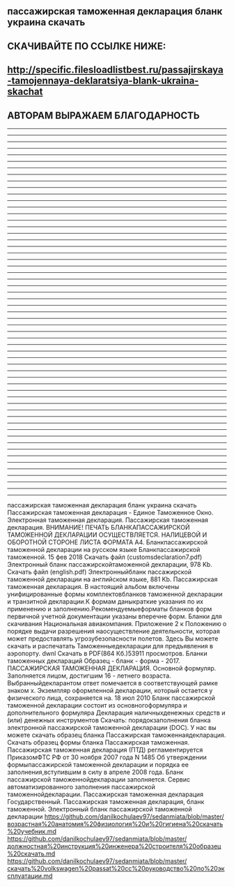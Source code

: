 пассажирская таможенная декларация бланк украина скачать
--------------------------------------------------
СКАЧИВАЙТЕ ПО ССЫЛКЕ НИЖЕ:
--------------------------------------------------
http://specific.filesloadlistbest.ru/passajirskaya-tamojennaya-deklaratsiya-blank-ukraina-skachat
--------------------------------------------------
АВТОРАМ ВЫРАЖАЕМ БЛАГОДАРНОСТЬ
--------------------------------------------------
--------------------------------------------------
--------------------------------------------------
--------------------------------------------------
--------------------------------------------------
--------------------------------------------------
--------------------------------------------------
--------------------------------------------------
--------------------------------------------------
--------------------------------------------------
--------------------------------------------------
--------------------------------------------------
--------------------------------------------------
--------------------------------------------------
--------------------------------------------------
--------------------------------------------------
--------------------------------------------------
--------------------------------------------------
--------------------------------------------------
--------------------------------------------------
--------------------------------------------------
--------------------------------------------------
--------------------------------------------------
--------------------------------------------------
--------------------------------------------------
--------------------------------------------------
--------------------------------------------------
--------------------------------------------------
--------------------------------------------------
--------------------------------------------------
--------------------------------------------------
--------------------------------------------------
--------------------------------------------------
--------------------------------------------------
--------------------------------------------------
--------------------------------------------------
--------------------------------------------------
--------------------------------------------------
--------------------------------------------------
--------------------------------------------------
--------------------------------------------------
--------------------------------------------------
--------------------------------------------------
--------------------------------------------------
--------------------------------------------------
--------------------------------------------------
--------------------------------------------------
--------------------------------------------------
--------------------------------------------------
--------------------------------------------------
--------------------------------------------------
--------------------------------------------------
--------------------------------------------------
--------------------------------------------------
--------------------------------------------------
--------------------------------------------------
--------------------------------------------------
--------------------------------------------------
пассажирская таможенная декларация бланк украина скачать Пассажирская таможенная декларация - Единое Таможенное Окно. Электронная таможенная декларация. Пассажирская таможенная декларация. ВНИМАНИЕ! ПЕЧАТЬ БЛАНКАПАССАЖИРСКОЙ ТАМОЖЕННОЙ ДЕКЛАРАЦИИ ОСУЩЕСТВЛЯЕТСЯ. НАЛИЦЕВОЙ И ОБОРОТНОЙ СТОРОНЕ ЛИСТА ФОРМАТА А4. Бланкпассажирской таможенной декларации на русском языке  Бланкпассажирской таможенной. 15 фев 2018  Скачать файл (customsdeclaration7.pdf) Электронный бланк пассажирскойтаможенной декларации, 978 Kb. Скачать файл (english.pdf) Электронныйбланк пассажирской таможенной декларации на английском языке, 881 Kb. Пассажирская таможенная декларация. В настоящий альбом включены унифицированные формы комплектовбланков таможенной декларации и транзитной декларации.К формам даныкраткие указания по их применению и заполнению.Рекомендуемыеформаты бланков форм первичной учетной документации указаны вперечне форм. Бланки для скачивания  Национальная авиакомпания. Приложение  2 к Положению о порядке выдачи разрешения наосуществление деятельности, которая может предоставлять угрозубезопасности полетов. Здесь Вы можете скачать и распечатать Таможенныедекларации для предъявления в аэропорту. dwnl Скачать в PDF(864 Кб.)53911 просмотров. Бланки таможенных деклараций  Образец - бланк - форма - 2017. ПАССАЖИРСКАЯ ТАМОЖЕННАЯ ДЕКЛАРАЦИЯ. Основной формуляр. Заполняется лицом, достигшим 16 - летнего возраста.  Выбранныйдекларантом ответ помечается в соответствующей рамке знаком x. Экземпляр оформленной декларации, который остается у физического лица, сохраняется на. 18 июл 2010  Бланк пассажирской таможенной декларации состоит из основногоформуляра и дополнительного формуляра Декларация наличныхденежных средств и (или) денежных инструментов  Скачать: порядокзаполнения бланка электронной пассажирской таможенной декларации (DOC).
У нас вы можете скачать образец бланка Пассажирская таможеннаядекларация. Скачать образец формы бланка Пассажирская таможенная. Пассажирская таможенная декларация (ПТД) регламентируется ПриказомФТС РФ от 30 ноября 2007 года N 1485 Об утверждении формыпассажирской таможенной декларации и порядка ее заполнения,вступившим в силу в апреле 2008 года. Бланк пассажирской таможеннойдекларации заполняется. Cервис автоматизированного заполнения пассажирской таможеннойдекларации. Пассажирская таможенная декларация  Государственный. Пассажирская таможенная декларация, бланк таможенной. Электронный бланк пассажирской таможенной декларации
https://github.com/danilkochulaev97/sedanmiata/blob/master/возрастная%20анатомия%20физиология%20и%20гигиена%20скачать%20учебник.md
https://github.com/danilkochulaev97/sedanmiata/blob/master/должностная%20инструкция%20инженера%20строителя%20образец%20скачать.md
https://github.com/danilkochulaev97/sedanmiata/blob/master/скачать%20volkswagen%20passat%20cc%20руководство%20по%20эксплуатации.md